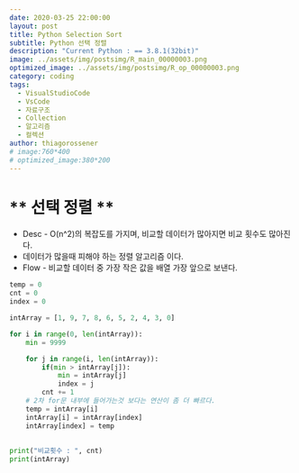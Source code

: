 ```yaml
---
date: 2020-03-25 22:00:00
layout: post
title: Python Selection Sort
subtitle: Python 선택 정렬
description: "Current Python : == 3.8.1(32bit)"
image: ../assets/img/postsimg/R_main_00000003.png
optimized_image: ../assets/img/postsimg/R_op_00000003.png
category: coding
tags:
  - VisualStudioCode
  - VsCode
  - 자료구조
  - Collection
  - 알고리즘
  - 컬렉션
author: thiagorossener
# image:760*400
# optimized_image:380*200
---
```


# ** 선택 정렬 **
- Desc - O(n^2)의 복잡도를 가지며, 비교할 데이터가 많아지면 비교 횟수도 많아진다.
- 데이터가 많을때 피해야 하는 정렬 알고리즘 이다.
- Flow - 비교할 데이터 중 가장 작은 값을 배열 가장 앞으로 보낸다.

```python
temp = 0
cnt = 0
index = 0

intArray = [1, 9, 7, 8, 6, 5, 2, 4, 3, 0]

for i in range(0, len(intArray)):
    min = 9999

    for j in range(i, len(intArray)):
        if(min > intArray[j]):
            min = intArray[j]
            index = j
        cnt += 1
    # 2차 for문 내부에 들어가는것 보다는 연산이 좀 더 빠르다.
    temp = intArray[i]
    intArray[i] = intArray[index]
    intArray[index] = temp
        
    
print("비교횟수 : ", cnt)
print(intArray)
```